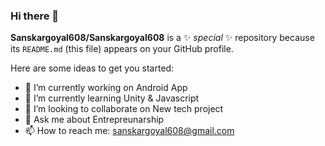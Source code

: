 ### Hi there 👋

**Sanskargoyal608/Sanskargoyal608** is a ✨ _special_ ✨ repository because its `README.md` (this file) appears on your GitHub profile.

Here are some ideas to get you started:

- 🔭 I’m currently working on Android App
- 🌱 I’m currently learning Unity & Javascript
- 👯 I’m looking to collaborate on New tech project
- 💬 Ask me about Entrepreunarship
- 📫 How to reach me: sanskargoyal608@gmail.com

